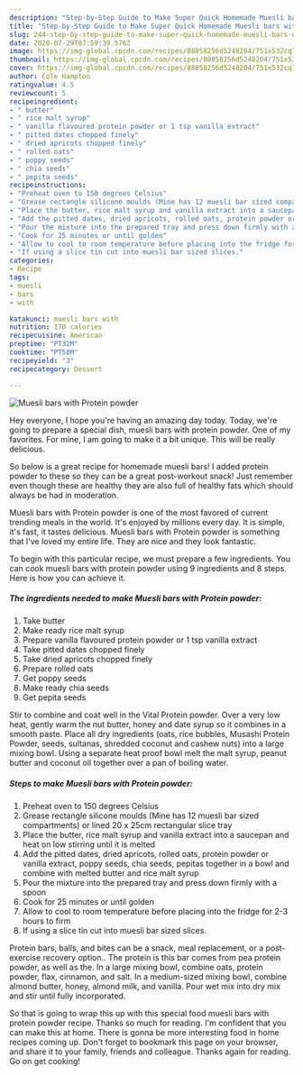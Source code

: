```yaml
---
description: "Step-by-Step Guide to Make Super Quick Homemade Muesli bars with Protein powder"
title: "Step-by-Step Guide to Make Super Quick Homemade Muesli bars with Protein powder"
slug: 244-step-by-step-guide-to-make-super-quick-homemade-muesli-bars-with-protein-powder
date: 2020-07-29T07:59:39.576Z
image: https://img-global.cpcdn.com/recipes/88058256d5248204/751x532cq70/muesli-bars-with-protein-powder-recipe-main-photo.jpg
thumbnail: https://img-global.cpcdn.com/recipes/88058256d5248204/751x532cq70/muesli-bars-with-protein-powder-recipe-main-photo.jpg
cover: https://img-global.cpcdn.com/recipes/88058256d5248204/751x532cq70/muesli-bars-with-protein-powder-recipe-main-photo.jpg
author: Cole Hampton
ratingvalue: 4.5
reviewcount: 5
recipeingredient:
- " butter"
- " rice malt syrup"
- " vanilla flavoured protein powder or 1 tsp vanilla extract"
- " pitted dates chopped finely"
- " dried apricots chopped finely"
- " rolled oats"
- " poppy seeds"
- " chia seeds"
- " pepita seeds"
recipeinstructions:
- "Preheat oven to 150 degrees Celsius"
- "Grease rectangle silicone moulds (Mine has 12 muesli bar sized compartments) or lined 20 x 25cm rectangular slice tray"
- "Place the butter, rice malt syrup and vanilla extract into a saucepan and heat on low stirring until it is melted"
- "Add the pitted dates, dried apricots, rolled oats, protein powder or vanilla extract, poppy seeds, chia seeds, pepitas together in a bowl and combine with melted butter and rice malt syrup"
- "Pour the mixture into the prepared tray and press down firmly with a spoon"
- "Cook for 25 minutes or until golden"
- "Allow to cool to room temperature before placing into the fridge for 2-3 hours to firm"
- "If using a slice tin cut into muesli bar sized slices."
categories:
- Recipe
tags:
- muesli
- bars
- with

katakunci: muesli bars with 
nutrition: 170 calories
recipecuisine: American
preptime: "PT32M"
cooktime: "PT58M"
recipeyield: "3"
recipecategory: Dessert

---
```



![Muesli bars with Protein powder](https://img-global.cpcdn.com/recipes/88058256d5248204/751x532cq70/muesli-bars-with-protein-powder-recipe-main-photo.jpg)

Hey everyone, I hope you're having an amazing day today. Today, we're going to prepare a special dish, muesli bars with protein powder. One of my favorites. For mine, I am going to make it a bit unique. This will be really delicious.

So below is a great recipe for homemade muesli bars! I added protein powder to these so they can be a great post-workout snack! Just remember even though these are healthy they are also full of healthy fats which should always be had in moderation.

Muesli bars with Protein powder is one of the most favored of current trending meals in the world. It's enjoyed by millions every day. It is simple, it's fast, it tastes delicious. Muesli bars with Protein powder is something that I've loved my entire life. They are nice and they look fantastic.


To begin with this particular recipe, we must prepare a few ingredients. You can cook muesli bars with protein powder using 9 ingredients and 8 steps. Here is how you can achieve it.

<!--inarticleads1-->

##### The ingredients needed to make Muesli bars with Protein powder:

1. Take  butter
1. Make ready  rice malt syrup
1. Prepare  vanilla flavoured protein powder or 1 tsp vanilla extract
1. Take  pitted dates chopped finely
1. Take  dried apricots chopped finely
1. Prepare  rolled oats
1. Get  poppy seeds
1. Make ready  chia seeds
1. Get  pepita seeds


Stir to combine and coat well in the Vital Protein powder. Over a very low heat, gently warm the nut butter, honey and date syrup so it combines in a smooth paste. Place all dry ingredients (oats, rice bubbles, Musashi Protein Powder, seeds, sultanas, shredded coconut and cashew nuts) into a large mixing bowl. Using a separate heat proof bowl melt the malt syrup, peanut butter and coconut oil together over a pan of boiling water. 

<!--inarticleads2-->

##### Steps to make Muesli bars with Protein powder:

1. Preheat oven to 150 degrees Celsius
1. Grease rectangle silicone moulds (Mine has 12 muesli bar sized compartments) or lined 20 x 25cm rectangular slice tray
1. Place the butter, rice malt syrup and vanilla extract into a saucepan and heat on low stirring until it is melted
1. Add the pitted dates, dried apricots, rolled oats, protein powder or vanilla extract, poppy seeds, chia seeds, pepitas together in a bowl and combine with melted butter and rice malt syrup
1. Pour the mixture into the prepared tray and press down firmly with a spoon
1. Cook for 25 minutes or until golden
1. Allow to cool to room temperature before placing into the fridge for 2-3 hours to firm
1. If using a slice tin cut into muesli bar sized slices.


Protein bars, balls, and bites can be a snack, meal replacement, or a post-exercise recovery option.. The protein is this bar comes from pea protein powder, as well as the. In a large mixing bowl, combine oats, protein powder, flax, cinnamon, and salt. In a medium-sized mixing bowl, combine almond butter, honey, almond milk, and vanilla. Pour wet mix into dry mix and stir until fully incorporated. 

So that is going to wrap this up with this special food muesli bars with protein powder recipe. Thanks so much for reading. I'm confident that you can make this at home. There is gonna be more interesting food in home recipes coming up. Don't forget to bookmark this page on your browser, and share it to your family, friends and colleague. Thanks again for reading. Go on get cooking!
